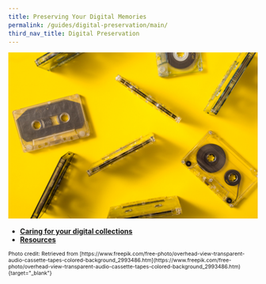 ```yaml
---
title: Preserving Your Digital Memories
permalink: /guides/digital-preservation/main/
third_nav_title: Digital Preservation
---
```

<img src="/images/digital-preservation/landing-page-banner.jpg" alt="digital preservation landing page banner" style="width:800px;" />


* [**Caring for your digital collections**](/guides/digital-preservation/main/caring-digital)
* [**Resources**](/guides/digital-preservation/main/resources)


<p style="font-size:8pt;">Photo credit: Retrieved from [https://www.freepik.com/free-photo/overhead-view-transparent-audio-cassette-tapes-colored-background_2993486.htm](https://www.freepik.com/free-photo/overhead-view-transparent-audio-cassette-tapes-colored-background_2993486.htm) {target="_blank"}